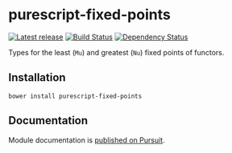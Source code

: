 # purescript-fixed-points

[![Latest release](http://img.shields.io/bower/v/purescript-fixed-points.svg)](https://github.com/purescript/purescript-fixed-points/releases)
[![Build Status](https://travis-ci.org/slamdata/purescript-fixed-points.svg?branch=master)](https://travis-ci.org/slamdata/purescript-fixed-points)
[![Dependency Status](https://www.versioneye.com/user/projects/578d3dce3e6a8b0030c9b38a/badge.svg?style=flat)](https://www.versioneye.com/user/projects/578d3dce3e6a8b0030c9b38a)

Types for the least (`Mu`) and greatest (`Nu`) fixed points of functors.

## Installation

```
bower install purescript-fixed-points
```

## Documentation

Module documentation is [published on Pursuit](http://pursuit.purescript.org/packages/purescript-fixed-points).
